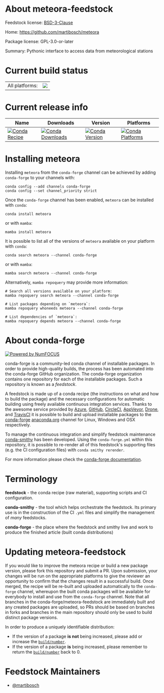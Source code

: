 About meteora-feedstock
=======================

Feedstock license: [BSD-3-Clause](https://github.com/conda-forge/meteora-feedstock/blob/main/LICENSE.txt)

Home: https://github.com/martibosch/meteora

Package license: GPL-3.0-or-later

Summary: Pythonic interface to access data from meteorological stations

Current build status
====================


<table><tr><td>All platforms:</td>
    <td>
      <a href="https://dev.azure.com/conda-forge/feedstock-builds/_build/latest?definitionId=23648&branchName=main">
        <img src="https://dev.azure.com/conda-forge/feedstock-builds/_apis/build/status/meteora-feedstock?branchName=main">
      </a>
    </td>
  </tr>
</table>

Current release info
====================

| Name | Downloads | Version | Platforms |
| --- | --- | --- | --- |
| [![Conda Recipe](https://img.shields.io/badge/recipe-meteora-green.svg)](https://anaconda.org/conda-forge/meteora) | [![Conda Downloads](https://img.shields.io/conda/dn/conda-forge/meteora.svg)](https://anaconda.org/conda-forge/meteora) | [![Conda Version](https://img.shields.io/conda/vn/conda-forge/meteora.svg)](https://anaconda.org/conda-forge/meteora) | [![Conda Platforms](https://img.shields.io/conda/pn/conda-forge/meteora.svg)](https://anaconda.org/conda-forge/meteora) |

Installing meteora
==================

Installing `meteora` from the `conda-forge` channel can be achieved by adding `conda-forge` to your channels with:

```
conda config --add channels conda-forge
conda config --set channel_priority strict
```

Once the `conda-forge` channel has been enabled, `meteora` can be installed with `conda`:

```
conda install meteora
```

or with `mamba`:

```
mamba install meteora
```

It is possible to list all of the versions of `meteora` available on your platform with `conda`:

```
conda search meteora --channel conda-forge
```

or with `mamba`:

```
mamba search meteora --channel conda-forge
```

Alternatively, `mamba repoquery` may provide more information:

```
# Search all versions available on your platform:
mamba repoquery search meteora --channel conda-forge

# List packages depending on `meteora`:
mamba repoquery whoneeds meteora --channel conda-forge

# List dependencies of `meteora`:
mamba repoquery depends meteora --channel conda-forge
```


About conda-forge
=================

[![Powered by
NumFOCUS](https://img.shields.io/badge/powered%20by-NumFOCUS-orange.svg?style=flat&colorA=E1523D&colorB=007D8A)](https://numfocus.org)

conda-forge is a community-led conda channel of installable packages.
In order to provide high-quality builds, the process has been automated into the
conda-forge GitHub organization. The conda-forge organization contains one repository
for each of the installable packages. Such a repository is known as a *feedstock*.

A feedstock is made up of a conda recipe (the instructions on what and how to build
the package) and the necessary configurations for automatic building using freely
available continuous integration services. Thanks to the awesome service provided by
[Azure](https://azure.microsoft.com/en-us/services/devops/), [GitHub](https://github.com/),
[CircleCI](https://circleci.com/), [AppVeyor](https://www.appveyor.com/),
[Drone](https://cloud.drone.io/welcome), and [TravisCI](https://travis-ci.com/)
it is possible to build and upload installable packages to the
[conda-forge](https://anaconda.org/conda-forge) [anaconda.org](https://anaconda.org/)
channel for Linux, Windows and OSX respectively.

To manage the continuous integration and simplify feedstock maintenance
[conda-smithy](https://github.com/conda-forge/conda-smithy) has been developed.
Using the ``conda-forge.yml`` within this repository, it is possible to re-render all of
this feedstock's supporting files (e.g. the CI configuration files) with ``conda smithy rerender``.

For more information please check the [conda-forge documentation](https://conda-forge.org/docs/).

Terminology
===========

**feedstock** - the conda recipe (raw material), supporting scripts and CI configuration.

**conda-smithy** - the tool which helps orchestrate the feedstock.
                   Its primary use is in the construction of the CI ``.yml`` files
                   and simplify the management of *many* feedstocks.

**conda-forge** - the place where the feedstock and smithy live and work to
                  produce the finished article (built conda distributions)


Updating meteora-feedstock
==========================

If you would like to improve the meteora recipe or build a new
package version, please fork this repository and submit a PR. Upon submission,
your changes will be run on the appropriate platforms to give the reviewer an
opportunity to confirm that the changes result in a successful build. Once
merged, the recipe will be re-built and uploaded automatically to the
`conda-forge` channel, whereupon the built conda packages will be available for
everybody to install and use from the `conda-forge` channel.
Note that all branches in the conda-forge/meteora-feedstock are
immediately built and any created packages are uploaded, so PRs should be based
on branches in forks and branches in the main repository should only be used to
build distinct package versions.

In order to produce a uniquely identifiable distribution:
 * If the version of a package **is not** being increased, please add or increase
   the [``build/number``](https://docs.conda.io/projects/conda-build/en/latest/resources/define-metadata.html#build-number-and-string).
 * If the version of a package **is** being increased, please remember to return
   the [``build/number``](https://docs.conda.io/projects/conda-build/en/latest/resources/define-metadata.html#build-number-and-string)
   back to 0.

Feedstock Maintainers
=====================

* [@martibosch](https://github.com/martibosch/)


